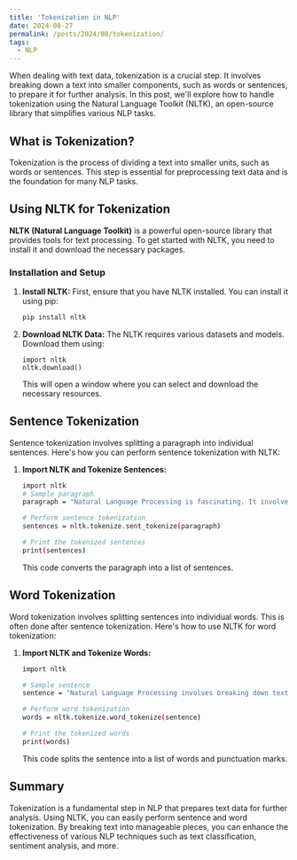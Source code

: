 ```yaml
---
title: 'Tokenization in NLP'
date: 2024-08-27
permalink: /posts/2024/08/tokenization/
tags:
  - NLP
---
```



When dealing with text data, tokenization is a crucial step. It involves breaking down a text into smaller components, such as words or sentences, to prepare it for further analysis. In this post, we'll explore how to handle tokenization using the Natural Language Toolkit (NLTK), an open-source library that simplifies various NLP tasks.

## What is Tokenization?

Tokenization is the process of dividing a text into smaller units, such as words or sentences. This step is essential for preprocessing text data and is the foundation for many NLP tasks.

## Using NLTK for Tokenization

**NLTK (Natural Language Toolkit)** is a powerful open-source library that provides tools for text processing. To get started with NLTK, you need to install it and download the necessary packages.

### Installation and Setup

1. **Install NLTK:**
   First, ensure that you have NLTK installed. You can install it using pip:

   ```bash
   pip install nltk
   ```

2. **Download NLTK Data:** 
   The NLTK requires various datasets and models. Download them using:
   ```
   import nltk
   nltk.download()
   ```
   This will open a window where you can select and download the necessary resources.

## Sentence Tokenization
Sentence tokenization involves splitting a paragraph into individual sentences. Here's how you can perform sentence tokenization with NLTK:

1. **Import NLTK and Tokenize Sentences:**
   ```bash
   import nltk
   # Sample paragraph
   paragraph = "Natural Language Processing is fascinating. It involves various techniques for processing text."

   # Perform sentence tokenization
   sentences = nltk.tokenize.sent_tokenize(paragraph)

   # Print the tokenized sentences
   print(sentences)
   ```
   This code converts the paragraph into a list of sentences.

## Word Tokenization
Word tokenization involves splitting sentences into individual words. This is often done after sentence tokenization. Here's how to use NLTK for word tokenization:

1. **Import NLTK and Tokenize Words:**
   ```bash
   import nltk

   # Sample sentence
   sentence = "Natural Language Processing involves breaking down text into tokens."

   # Perform word tokenization
   words = nltk.tokenize.word_tokenize(sentence)

   # Print the tokenized words
   print(words)
   ```

   This code splits the sentence into a list of words and punctuation marks.

## Summary
Tokenization is a fundamental step in NLP that prepares text data for further analysis. Using NLTK, you can easily perform sentence and word tokenization. By breaking text into manageable pieces, you can enhance the effectiveness of various NLP techniques such as text classification, sentiment analysis, and more.


